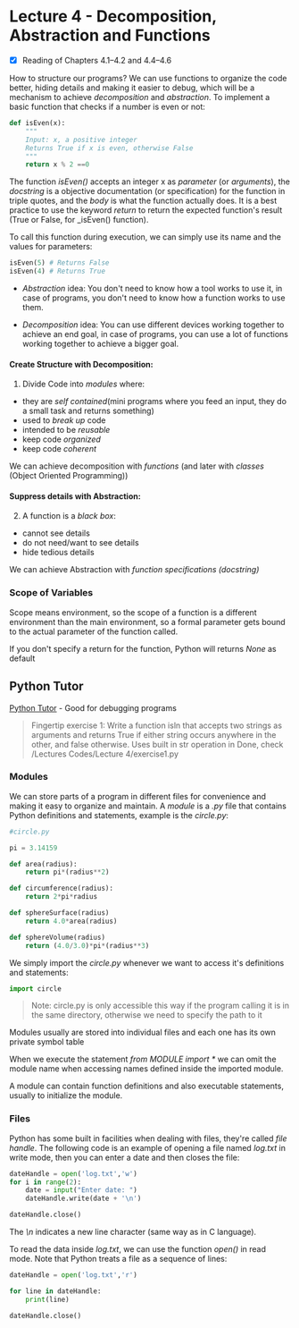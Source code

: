 # Lecture 4 - Decomposition, Abstraction and Functions

- [X] Reading of Chapters 4.1–4.2 and 4.4–4.6

How to structure our programs? We can use functions to organize the code better, hiding details and making it easier to debug, which will be a mechanism to achieve _decomposition_ and _abstraction_. To implement a basic function that checks if a number is even or not:

```py
def isEven(x):
    """
    Input: x, a positive integer
    Returns True if x is even, otherwise False
    """
    return x % 2 ==0
```

The function _isEven()_ accepts an integer x as _parameter_ (or _arguments_), the _docstring_ is a objective documentation (or specification) for the function in triple quotes, and the _body_ is what the function actually does. It is a best practice to use the keyword _return_ to return the expected function's result (True or False, for _isEven() function).

To call this function during execution, we can simply use its name and the values for parameters:

```py
isEven(5) # Returns False
isEven(4) # Returns True
```

- _Abstraction_ idea: You don't need to know how a tool works to use it, in case of programs, you don't need to know how a function works to use them.

- _Decomposition_ idea: You can use different devices working together to achieve an end goal, in case of programs, you can use a lot of functions working together to achieve a bigger goal.

#### Create Structure with Decomposition:
1. Divide Code into _modules_ where:
- they are *self contained*(mini programs where you feed an input, they do a small task and returns something)
- used to *break up* code
- intended to be *reusable*
- keep code *organized*
- keep code *coherent*

We can achieve decomposition with _functions_ (and later with _classes_ (Object Oriented Programming))

#### Suppress details with Abstraction:
2. A function is a *black box*:
- cannot see details
- do not need/want to see details
- hide tedious details

We can achieve Abstraction with _function specifications (docstring)_

### Scope of Variables

Scope means environment, so the scope of a function is a different environment than the main environment, so a formal parameter gets bound to the actual parameter of the function called. 

If you don't specify a return for the function, Python will returns _None_ as default
 
## Python Tutor

[Python Tutor](https://pythontutor.com/python-compiler.html#) - Good for debugging programs

> Fingertip exercise 1: Write a function isln that accepts two strings as arguments and returns True if either string occurs anywhere in the other, and false otherwise. Uses built in str operation in
Done, check /Lectures Codes/Lecture 4/exercise1.py

### Modules

We can store parts of a program in different files for convenience and making it easy to organize and maintain. A *module* is a _.py_ file that contains Python definitions and statements, example is the _circle.py_:

```py
#circle.py

pi = 3.14159

def area(radius):
    return pi*(radius**2)

def circumference(radius):
    return 2*pi*radius

def sphereSurface(radius)
    return 4.0*area(radius)

def sphereVolume(radius)
    return (4.0/3.0)*pi*(radius**3)
```

We simply import the _circle.py_ whenever we want to access it's definitions and statements: 

```py
import circle
```

> Note: circle.py is only accessible this way if the program calling it is in the same directory, otherwise we need to specify the path to it

Modules usually are stored into individual files and each one has its own private symbol table

When we execute the statement _from MODULE import *_ we can omit the module name when accessing names defined inside the imported module.

A module can contain function definitions and also executable statements, usually to initialize the module.

### Files

Python has some built in facilities when dealing with files, they're called *file handle*. The following code is an example of opening a file named _log.txt_ in write mode, then you can enter a date and then closes the file:

```py
dateHandle = open('log.txt','w')
for i in range(2):
    date = input("Enter date: ")
    dateHandle.write(date + '\n')

dateHandle.close()
```

The _\n_ indicates a new line character (same way as in C language).

To read the data inside _log.txt_, we can use the function _open()_ in read mode. Note that Python treats a file as a sequence of lines:

```py
dateHandle = open('log.txt','r')

for line in dateHandle:
    print(line)

dateHandle.close()
```



